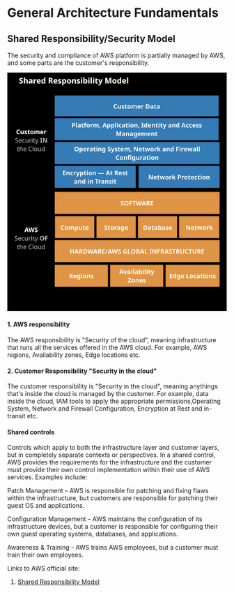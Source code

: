 # General Architecture Fundamentals


## Shared Responsibility/Security Model

The security and compliance of AWS platform is partially managed by AWS, and some parts are the customer's responsibility.

![Shared Responsibility Model](sharedResponsibility.png)

#### 1. AWS responsibility

The AWS responsibility is "Security of the cloud", meaning infrastructure that runs all the services offered in the AWS cloud. For example, AWS regions, Availability zones, Edge locations etc.

#### 2. Customer Responsibility "Security in the cloud"

The customer responsibility is "Security in the cloud", meaning anythings that's inside the cloud is managed by the customer. For example, data inside the cloud, IAM tools to apply the appropriate permissions,Operating System, Network and Firewall Configuration, Encryption at Rest and in-transit etc.

#### Shared controls

Controls which apply to both the infrastructure layer and customer layers, but in completely separate contexts or perspectives. In a shared control, AWS provides the requirements for the infrastructure and the customer must provide their own control implementation within their use of AWS services. Examples include:

Patch Management – AWS is responsible for patching and fixing flaws within the infrastructure, but customers are responsible for patching their guest OS and applications.

Configuration Management – AWS maintains the configuration of its infrastructure devices, but a customer is responsible for configuring their own guest operating systems, databases, and applications.

Awareness & Training - AWS trains AWS employees, but a customer must train their own employees.

Links to AWS official site:
1. [Shared Responsibility Model](https://aws.amazon.com/compliance/shared-responsibility-model/)